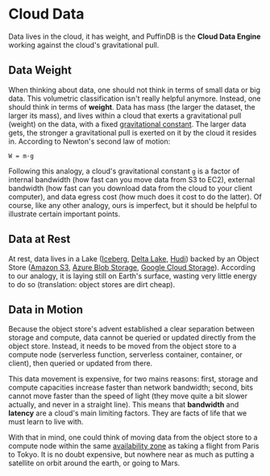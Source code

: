 # Cloud Data

Data lives in the cloud, it has weight, and PuffinDB is the **Cloud Data Engine** working against the cloud's gravitational pull.

## Data Weight
When thinking about data, one should not think in terms of small data or big data. This volumetric classification isn't really helpful anymore. Instead, one should think in terms of **weight**. Data has mass (the larger the dataset, the larger its mass), and lives within a cloud that exerts a gravitational pull (weight) on the data, with a fixed [gravitational constant](https://en.wikipedia.org/wiki/Gravitational_constant). The larger data gets, the stronger a gravitational pull is exerted on it by the cloud it resides in. According to Newton's second law of motion:

```
W = m·g
```

Following this analogy, a cloud's gravitational constant `g` is a factor of internal bandwidth (how fast can you move data from S3 to EC2), external bandwidth (how fast can you download data from the cloud to your client computer), and data egress cost (how much does it cost to do the latter). Of course, like any other analogy, ours is imperfect, but it should be helpful to illustrate certain important points.

## Data at Rest
At rest, data lives in a Lake ([Iceberg](https://iceberg.apache.org/), [Delta Lake](https://delta.io/), [Hudi](https://hudi.apache.org/)) backed by an Object Store ([Amazon S3](https://aws.amazon.com/s3/), [Azure Blob Storage](https://azure.microsoft.com/en-us/products/storage/blobs), [Google Cloud Storage](https://cloud.google.com/storage)). According to our analogy, it is laying still on Earth's surface, wasting very little energy to do so (translation: object stores are dirt cheap).

## Data in Motion
Because the object store's advent established a clear separation between storage and compute, data cannot be queried or updated directly from the object store. Instead, it needs to be moved from the object store to a compute node (serverless function, serverless container, container, or client), then queried or updated from there.

This data movement is expensive, for two mains reasons: first, storage and compute capacities increase faster than network bandwidth; second, bits cannot move faster than the speed of light (they move quite a bit slower actually, and never in a straight line). This means that **bandwidth** and **latency** are a cloud's main limiting factors. They are facts of life that we must learn to live with.

With that in mind, one could think of moving data from the object store to a compute node within the same [availability zone](https://docs.aws.amazon.com/AmazonRDS/latest/UserGuide/Concepts.RegionsAndAvailabilityZones.html) as taking a flight from Paris to Tokyo. It is no doubt expensive, but nowhere near as much as putting a satellite on orbit around the earth, or going to Mars.
